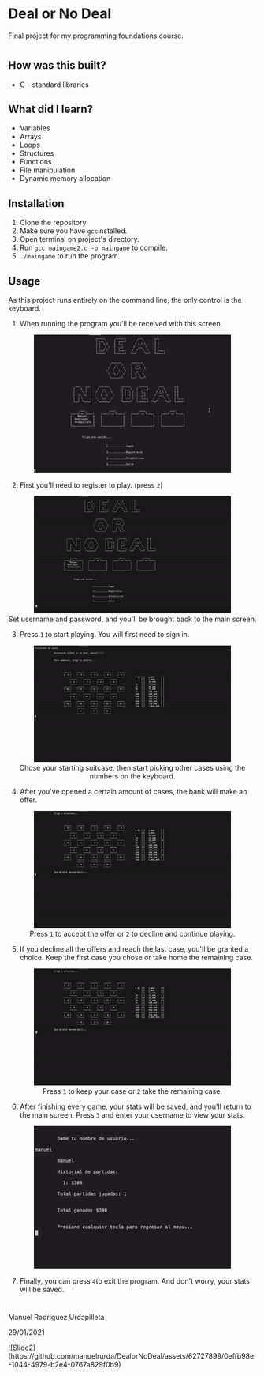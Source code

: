 # Deal or No Deal

Final project for my programming foundations course.
#

## How was this built?
- C - standard libraries

## What did I learn?
- Variables
- Arrays
- Loops
- Structures
- Functions
- File manipulation
- Dynamic memory allocation

## Installation

1. Clone the repository.
2. Make sure you have `gcc`installed.
3. Open terminal on project's directory.
4. Run `gcc maingame2.c -o maingame` to compile.
5. `./maingame` to run the program.

## Usage
As this project runs entirely on the command line, the only control is the keyboard.
1. When running the program you'll be received with this screen.

<p align="center">
  <img src="./resources/first-screen.png" alt="first-screen" width="400">
</p>

2. First you'll need to register to play. (press `2`)

<p align="center">
  <img src="./resources/registration.gif" alt="registration" width="400">
  <br>
  Set username and password, and you'll be brought back to the main screen.
</p>

3. Press `1` to start playing. You will first need to sign in.

<p align="center">
  <img src="./resources/fist-choice.gif" alt="first-choice" width="400">
  <br>
  Chose your starting suitcase, then start picking other cases using the numbers on the keyboard.
</p>

4. After you've opened a certain amount of cases, the bank will make an offer.

<p align="center">
  <img src="./resources/offer.gif" alt="offer" width="400">
  <br>
  Press <code>1</code> to accept the offer or <code>2</code> to decline and continue playing.
</p>

5. If you decline all the offers and reach the last case, you'll be granted a choice. Keep the first case you chose or take home the remaining case.

<p align="center">
  <img src="./resources/final-offer.gif" alt="last-offer" width="400">
  <br>
  Press <code>1</code> to keep your case or <code>2</code> take the remaining case.
</p>

6. After finishing every game, your stats will be saved, and you'll return to the main screen. Press `3` and enter your username to view your stats. 

<p align="center">
  <img src="./resources/stats.png" alt="stats" width="400">
</p>

7. Finally, you can press `4`to exit the program. And don't worry, your stats will be saved.

#
Manuel Rodriguez Urdapilleta
<p>29/01/2021</p>
![Slide2](https://github.com/manuelrurda/DealorNoDeal/assets/62727899/0effb98e-1044-4979-b2e4-0767a829f0b9)



